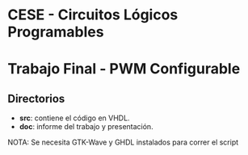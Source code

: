 # CESE - Circuitos Lógicos Programables
# Trabajo Final - PWM Configurable

## Directorios

 - **src**: contiene el código en VHDL.
 - **doc**: informe del trabajo y presentación.

NOTA: Se necesita GTK-Wave y GHDL instalados para correr el script
